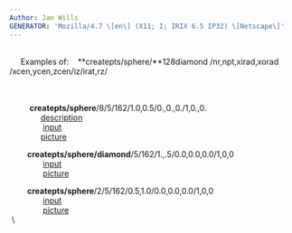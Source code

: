 ```yaml
---
Author: Jan Wills
GENERATOR: 'Mozilla/4.7 \[en\] (X11; I; IRIX 6.5 IP32) \[Netscape\]'
---
```


 \
     Examples of:    **createpts/sphere/**128diamond
/nr,npt,xirad,xorad /xcen,ycen,zcen/iz/irat,rz/\
 \
 

         **createpts/sphere**/8/5/162/1.0,0.5/0.,0.,0./1,0.,0.\
              [description](description3a.md)\
               [input](../input_output/lagrit_input3a)\
              [picture](../image/image3a.gif)

        **createpts/sphere/diamond**/5/162/1.,.5/0.0,0.0,0.0/1,0,0\
               [input](../input_output/lagrit_input3b)\
               [picture](../image/image3b.gif)

        **createpts/sphere**/2/5/162/0.5,1.0/0.0,0.0,0.0/1,0,0\
               [input](../input_output/lagrit_input3c)\
               [picture](../image/image3c.gif)\
 \
